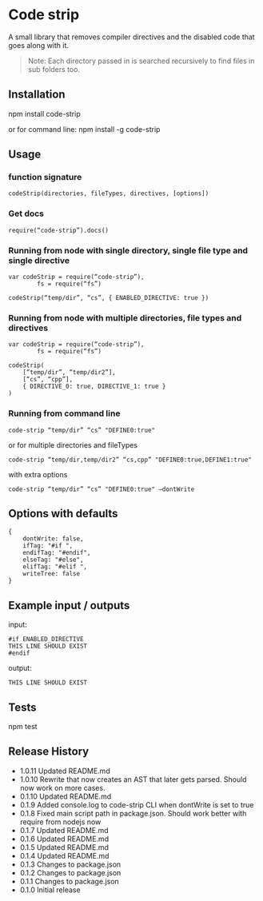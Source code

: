 Code strip
=========

A small library that removes compiler directives and the disabled code that goes along with it.

> Note: Each directory passed in is searched recursively to find files in sub folders too.


## Installation

  npm install code-strip

or for command line:
	npm install -g code-strip


## Usage

### function signature

	codeStrip(directories, fileTypes, directives, [options])

### Get docs

	require(“code-strip”).docs()

### Running from node with single directory, single file type and single directive

	var codeStrip = require(“code-strip”),
			fs = require(“fs”)

	codeStrip(“temp/dir”, “cs”, { ENABLED_DIRECTIVE: true })

### Running from node with multiple directories, file types and directives

	var codeStrip = require(“code-strip”),
			fs = require(“fs”)

	codeStrip(
		[“temp/dir”, “temp/dir2”],
		[“cs”, “cpp”],
		{ DIRECTIVE_0: true, DIRECTIVE_1: true }
	)

### Running from command line

	code-strip “temp/dir” “cs” "DEFINE0:true"

or for multiple directories and fileTypes

	code-strip “temp/dir,temp/dir2” “cs,cpp” "DEFINE0:true,DEFINE1:true"

with extra options

	code-strip “temp/dir” “cs” "DEFINE0:true" —dontWrite


## Options with defaults

	{
		dontWrite: false,
		ifTag: "#if ",
		endifTag: "#endif",
		elseTag: "#else",
		elifTag: "#elif ",
		writeTree: false
	}


## Example input / outputs

input:

	#if ENABLED_DIRECTIVE
    THIS LINE SHOULD EXIST
	#endif

output:

	
    THIS LINE SHOULD EXIST

	


## Tests

  npm test



## Release History
* 1.0.11 Updated README.md
* 1.0.10 Rewrite that now creates an AST that later gets parsed. Should now work on more cases.
* 0.1.10 Updated README.md
* 0.1.9 Added console.log to code-strip CLI when dontWrite is set to true
* 0.1.8 Fixed main script path in package.json. Should work better with require from nodejs now
* 0.1.7 Updated README.md
* 0.1.6 Updated README.md
* 0.1.5 Updated README.md
* 0.1.4 Updated README.md
* 0.1.3 Changes to package.json
* 0.1.2 Changes to package.json
* 0.1.1 Changes to package.json
* 0.1.0 Initial release